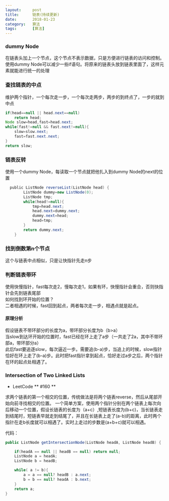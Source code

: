 ```yaml
---
layout:     post
title:      链表(持续更新)
date:       2018-01-23
category:   算法
tags:   	[算法]
---
```

### dummy Node
在链表头加上一个节点，这个节点不表示数据，只是方便进行链表的访问和控制。  
使用dummy Node可以减少一些if语句。将原来的链表头放到链表里面了，这样元素就能进行统一的处理
### 查找链表的中点
维护两个指针，一个每次走一步，一个每次走两步，两步的到终点了，一步的就到中点
```JAVA
if(head==null || head.next==null)
    return head;
Node slow=head,fast=head.next;
while(fast!=null && fast.next!=null){
    slow=slow.next;
    fast=fast.next.next;
}
return slow;
```
### 链表反转
使用一个dummy Node，每读取一个节点就把他扎入到dummy Node的next的位置
```JAVA
  public ListNode reverseList(ListNode head) {
        ListNode dummy=new ListNode(0);
        ListNode tmp;
        while(head!=null){
            tmp=head.next;
            head.next=dummy.next;
            dummy.next=head;
            head=tmp;
        }
        return dummy.next;
    }
```
### 找到倒数第n个节点
这个与链表中点相似，只是让快指针先走n步
### 判断链表带环
  使用快慢指针，fast每次走2，慢每次走1，如果有环，快慢指针会重合，否则快指针会先到链表尾部  
  如何找到环开始的位置？  
 二者相遇的时候，fast回到起点，两者每次走一步，相遇点就是起点。   
####  **原理分析**  
假设链表不带环部分的长度为a，带环部分长度为b（b>a）  
当slow到达环开始的位置时，fast已经在环上走了a步（一共走了2a，其中不带环部a，带环部分a）  
此后fast要追逐slow，每次逼近一步。需要追(b-a)步，当追上的时候，slow指针恰好在环上走了(b-a)步。此时把fast指针拿到起点，恰好走过a步之后，两个指针在环的起点处相遇了。
###  Intersection of Two Linked Lists

- LeetCode ** #160 **  

求两个链表的第一个相交的位置，传统做法是将两个链表reverse，然后从尾部开始向前寻找相交的位置。
一个简单方案，使用两个指针分别在两个链表上每次向后移动一个位置，假设长链表的长度为（a+c）,短链表长度为(b+c)，当长链表走到结尾时，短链表早就走到结尾了，并且在长链表上走了(a-b)的距离，此时两个指针在走b长度就可以相遇了。实时上走过的步数是(a+b+c)就可以相遇。

代码：

```JAVA
public ListNode getIntersectionNode(ListNode headA, ListNode headB) {

    if(headA == null || headB == null) return null;    
    ListNode a = headA;
    ListNode b = headB;

    while( a != b){
        a = a == null? headB : a.next;
        b = b == null? headA : b.next;    
    }
    return a;
}
```
